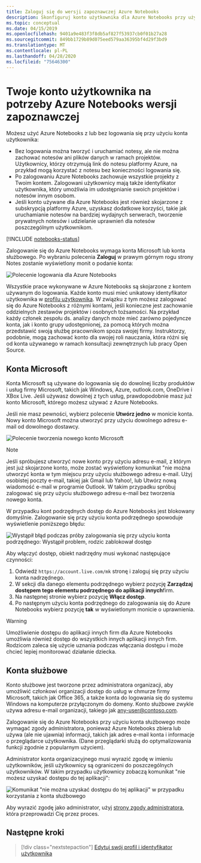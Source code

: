 ```yaml
---
title: Zaloguj się do wersji zapoznawczej Azure Notebooks
description: Skonfiguruj konto użytkownika dla Azure Notebooks przy użyciu konto Microsoft lub konta służbowego.
ms.topic: conceptual
ms.date: 04/15/2019
ms.openlocfilehash: 9401a9e483f3f8db5af827f53937cb0f01b27a28
ms.sourcegitcommit: 849bb1729b89d075eed579aa36395bf4d29f3bd9
ms.translationtype: MT
ms.contentlocale: pl-PL
ms.lasthandoff: 04/28/2020
ms.locfileid: "75646300"
---
```

# <a name="your-user-account-for-azure-notebooks-preview"></a>Twoje konto użytkownika na potrzeby Azure Notebooks wersji zapoznawczej

Możesz użyć Azure Notebooks z lub bez logowania się przy użyciu konta użytkownika:

- Bez logowania można tworzyć i uruchamiać notesy, ale nie można zachować notesów ani plików danych w ramach projektów. Użytkownicy, którzy otrzymują link do notesu platformy Azure, na przykład mogą korzystać z notesu bez konieczności logowania się.
- Po zalogowaniu Azure Notebooks zachowuje wszystkie projekty z Twoim kontem. Zalogowani użytkownicy mają także identyfikator użytkownika, który umożliwia im udostępnianie swoich projektów i notesów innym osobom.
- Jeśli konto używane dla Azure Notebooks jest również skojarzone z subskrypcją platformy Azure, uzyskasz dodatkowe korzyści, takie jak uruchamianie notesów na bardziej wydajnych serwerach, tworzenie prywatnych notesów i udzielanie uprawnień dla notesów poszczególnym użytkownikom.

[!INCLUDE [notebooks-status](../../includes/notebooks-status.md)]

Zalogowanie się do Azure Notebooks wymaga konta Microsoft lub konta służbowego. Po wybraniu polecenia **Zaloguj** w prawym górnym rogu strony Notes zostanie wyświetlony monit o podanie konta:

![Polecenie logowania dla Azure Notebooks](media/accounts/sign-in-command.png)

Wszystkie prace wykonywane w Azure Notebooks są skojarzone z kontem używanym do logowania. Każde konto musi mieć unikatowy identyfikator użytkownika w [profilu użytkownika](azure-notebooks-user-profile.md). W związku z tym możesz zalogować się do Azure Notebooks z różnymi kontami, jeśli konieczne jest zachowanie oddzielnych zestawów projektów i osobnych tożsamości. Na przykład każdy członek zespołu ds. analizy danych może mieć zarówno pojedyncze konta, jak i konto grupy udostępnionej, za pomocą których można przedstawić swoją służbę pracownikom spoza swojej firmy. Instruktorzy, podobnie, mogą zachować konto dla swojej roli nauczania, która różni się od konta używanego w ramach konsultacji zewnętrznych lub pracy Open Source.

## <a name="microsoft-accounts"></a>Konta Microsoft

Konta Microsoft są używane do logowania się do dowolnej liczby produktów i usług firmy Microsoft, takich jak Windows, Azure, outlook.com, OneDrive i XBox Live. Jeśli używasz dowolnej z tych usług, prawdopodobnie masz już konto Microsoft, którego możesz używać z Azure Notebooks.

Jeśli nie masz pewności, wybierz polecenie **Utwórz jedno** w monicie konta. Nowy konto Microsoft można utworzyć przy użyciu dowolnego adresu e-mail od dowolnego dostawcy.

![Polecenie tworzenia nowego konto Microsoft](media/accounts/create-new-microsoft-account.png)

> [!Note]
> Jeśli spróbujesz utworzyć nowe konto przy użyciu adresu e-mail, z którym jest już skojarzone konto, może zostać wyświetlony komunikat "nie można utworzyć konta w tym miejscu przy użyciu służbowego adresu e-mail. Użyj osobistej poczty e-mail, takiej jak Gmail lub Yahoo!, lub Utwórz nową wiadomość e-mail w programie Outlook. W takim przypadku spróbuj zalogować się przy użyciu służbowego adresu e-mail bez tworzenia nowego konta.

W przypadku kont podrzędnych dostęp do Azure Notebooks jest blokowany domyślnie. Zalogowanie się przy użyciu konta podrzędnego spowoduje wyświetlenie poniższego błędu:

![Wystąpił błąd podczas próby zalogowania się przy użyciu konta podrzędnego: Wystąpił problem, rodzic zablokował dostęp](media/accounts/child-account-error.png)

Aby włączyć dostęp, obiekt nadrzędny musi wykonać następujące czynności:

1. Odwiedź `https://account.live.com/mk` stronę i zaloguj się przy użyciu konta nadrzędnego.
1. W sekcji dla danego elementu podrzędnego wybierz pozycję **Zarządzaj dostępem tego elementu podrzędnego do aplikacji innych**firm.
1. Na następnej stronie wybierz pozycję **Włącz dostęp**.
1. Po następnym użyciu konta podrzędnego do zalogowania się do Azure Notebooks wybierz pozycję **tak** w wyświetlonym monicie o uprawnienia.

> [!Warning]
> Umożliwienie dostępu do aplikacji innych firm dla Azure Notebooks umożliwia również dostęp do wszystkich innych aplikacji innych firm. Rodzicom zaleca się użycie uznania podczas włączania dostępu i może chcieć lepiej monitorować działanie dziecka.

## <a name="work-or-school-accounts"></a>Konta służbowe

Konto służbowe jest tworzone przez administratora organizacji, aby umożliwić członkowi organizacji dostęp do usług w chmurze firmy Microsoft, takich jak Office 365, a także konta do logowania się do systemu Windows na komputerze przyłączonym do domeny. Konto służbowe zwykle używa adresu e-mail organizacji, takiego jak any-user@contoso.com.

Zalogowanie się do Azure Notebooks przy użyciu konta służbowego może wymagać zgody administratora, ponieważ Azure Notebooks zbiera lub używa (ale nie ujawnia) informacji, takich jak adres e-mail konta i informacje o przeglądarce użytkownika. (Dane przeglądarki służą do optymalizowania funkcji zgodnie z popularnym użyciem).

Administrator konta organizacyjnego musi wyrazić zgodę w imieniu użytkowników, jeśli użytkownicy są ograniczeni do poszczególnych użytkowników. W takim przypadku użytkownicy zobaczą komunikat "nie możesz uzyskać dostępu do tej aplikacji":

![Komunikat "nie można uzyskać dostępu do tej aplikacji" w przypadku korzystania z konta służbowego](media/accounts/consent-permissions-denied.png)

Aby wyrazić zgodę jako administrator, użyj [strony zgody administratora](https://notebooks.azure.com/account/adminConsent), która przeprowadzi Cię przez proces.

## <a name="next-steps"></a>Następne kroki  

> [!div class="nextstepaction"]
> [Edytuj swój profil i identyfikator użytkownika](azure-notebooks-user-profile.md)
